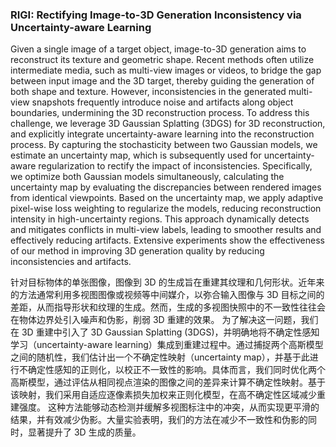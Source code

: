 ### RIGI: Rectifying Image-to-3D Generation Inconsistency via Uncertainty-aware Learning

Given a single image of a target object, image-to-3D generation aims to reconstruct its texture and geometric shape. Recent methods often utilize intermediate media, such as multi-view images or videos, to bridge the gap between input image and the 3D target, thereby guiding the generation of both shape and texture. However, inconsistencies in the generated multi-view snapshots frequently introduce noise and artifacts along object boundaries, undermining the 3D reconstruction process. To address this challenge, we leverage 3D Gaussian Splatting (3DGS) for 3D reconstruction, and explicitly integrate uncertainty-aware learning into the reconstruction process. By capturing the stochasticity between two Gaussian models, we estimate an uncertainty map, which is subsequently used for uncertainty-aware regularization to rectify the impact of inconsistencies. Specifically, we optimize both Gaussian models simultaneously, calculating the uncertainty map by evaluating the discrepancies between rendered images from identical viewpoints. Based on the uncertainty map, we apply adaptive pixel-wise loss weighting to regularize the models, reducing reconstruction intensity in high-uncertainty regions. This approach dynamically detects and mitigates conflicts in multi-view labels, leading to smoother results and effectively reducing artifacts. Extensive experiments show the effectiveness of our method in improving 3D generation quality by reducing inconsistencies and artifacts.

针对目标物体的单张图像，图像到 3D 的生成旨在重建其纹理和几何形状。近年来的方法通常利用多视图图像或视频等中间媒介，以弥合输入图像与 3D 目标之间的差距，从而指导形状和纹理的生成。然而，生成的多视图快照中的不一致性往往会在物体边界处引入噪声和伪影，削弱 3D 重建的效果。
为了解决这一问题，我们在 3D 重建中引入了 3D Gaussian Splatting (3DGS)，并明确地将不确定性感知学习（uncertainty-aware learning）集成到重建过程中。通过捕捉两个高斯模型之间的随机性，我们估计出一个不确定性映射（uncertainty map），并基于此进行不确定性感知的正则化，以校正不一致性的影响。具体而言，我们同时优化两个高斯模型，通过评估从相同视点渲染的图像之间的差异来计算不确定性映射。基于该映射，我们采用自适应逐像素损失加权来正则化模型，在高不确定性区域减少重建强度。
这种方法能够动态检测并缓解多视图标注中的冲突，从而实现更平滑的结果，并有效减少伪影。大量实验表明，我们的方法在减少不一致性和伪影的同时，显著提升了 3D 生成的质量。
